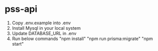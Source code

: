 # pss-api

1. Copy .env.example into .env
2. Install Mysql in your local system
3. Update DATABASE_URL in .env
4. Run below commands
   "npm install"
   "npm run prisma:migrate"
   "npm start"
